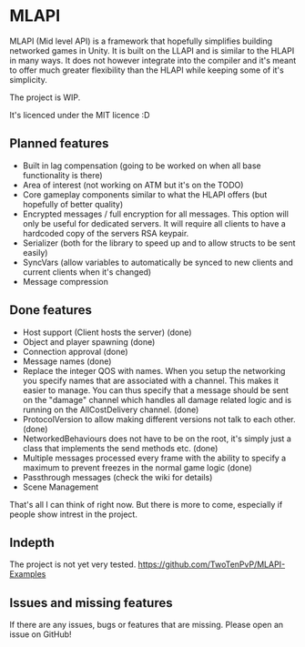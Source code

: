 # MLAPI
MLAPI (Mid level API) is a framework that hopefully simplifies building networked games in Unity. It is built on the LLAPI and is similar to the HLAPI in many ways. It does not however integrate into the compiler and it's meant to offer much greater flexibility than the HLAPI while keeping some of it's simplicity. 

The project is WIP. 

It's licenced under the MIT licence :D


## Planned features
* Built in lag compensation (going to be worked on when all base functionality is there)
* Area of interest (not working on ATM but it's on the TODO)
* Core gameplay components similar to what the HLAPI offers (but hopefully of better quality)
* Encrypted messages / full encryption for all messages. This option will only be useful for dedicated servers. It will require all clients to have a hardcoded copy of the servers RSA keypair.
* Serializer (both for the library to speed up and to allow structs to be sent easily)
* SyncVars (allow variables to automatically be synced to new clients and current clients when it's changed)
* Message compression


## Done features
* Host support (Client hosts the server) (done)
* Object and player spawning (done)
* Connection approval (done)
* Message names (done)
* Replace the integer QOS with names. When you setup the networking you specify names that are associated with a channel. This makes it easier to manage. You can thus specify that a message should be sent on the "damage" channel which handles all damage related logic and is running on the AllCostDelivery channel. (done)
* ProtocolVersion to allow making different versions not talk to each other. (done)
* NetworkedBehaviours does not have to be on the root, it's simply just a class that implements the send methods etc. (done)
* Multiple messages processed every frame with the ability to specify a maximum to prevent freezes in the normal game logic (done)
* Passthrough messages (check the wiki for details)
* Scene Management


That's all I can think of right now. But there is more to come, especially if people show intrest in the project.



## Indepth
The project is not yet very tested.
https://github.com/TwoTenPvP/MLAPI-Examples


## Issues and missing features
If there are any issues, bugs or features that are missing. Please open an issue on GitHub!
